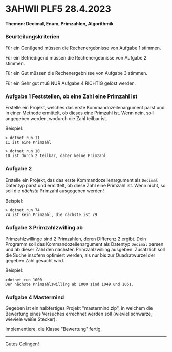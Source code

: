 ﻿# 3AHWII PLF5 28.4.2023

#### Themen: Decimal, Enum, Primzahlen, Algorithmik

### Beurteilungskriterien

Für ein Genügend müssen die Rechenergebnisse von Aufgabe 1 stimmen.

Für ein Befriedigend müssen die Rechenergebnisse von Aufgabe 2 stimmen.

Für ein Gut müssen die Rechenergebnisse von Aufgabe 3 stimmen.

Für ein Sehr gut muß NUR Aufgabe 4 RICHTIG gelöst werden.

### Aufgabe 1 Feststellen, ob eine Zahl eine Primzahl ist

Erstelle ein Projekt, welches das erste Kommandozeilenargument parst und in
einer Methode ermittelt, ob dieses eine Primzahl ist. Wenn nein, soll
angegeben werden, wodurch die Zahl teilbar ist.

Beispiel:

```text
> dotnet run 11
11 ist eine Primzahl

> dotnet run 10
10 ist durch 2 teilbar, daher keine Primzahl
```

### Aufgabe 2 

Erstelle ein Projekt, das das erste Kommandozeilenargument als `Decimal`
Datentyp parst und ermittelt, ob diese Zahl eine Primzahl ist. Wenn nicht,
so soll die *nächste* Primzahl ausgegeben werden!

Beispiel:

```text
> dotnet run 74
74 ist kein Primzahl, die nächste ist 79
```


### Aufgabe 3 Primzahlzwilling ab

Primzahlzwillinge sind 2 Primzahlen, deren Differenz 2 ergibt. Dein Programm
soll das Kommandozeilenargument als Datentyp `Decimal` parsen und ab dieser
Zahl den nächsten Primzahlzwilling ausgeben. Zusätzlich soll die Suche
insofern optimiert werden, als nur bis zur Quadratwurzel der gegeben Zahl
gesucht wird.

Beispiel:

```text
>dotnet run 1000
Der nächste Primzahlzwilling ab 1000 sind 1049 und 1051.
```

### Aufgabe 4 Mastermind

Gegeben ist ein halbfertiges Projekt "mastermind.zip", in welchem die
Bewertung eines Versuches errechnet werden soll (wieviel schwarze, wieviele
weiße Stecker).

Implementiere, die Klasse "Bewertung" fertig.

---

Gutes Gelingen!








